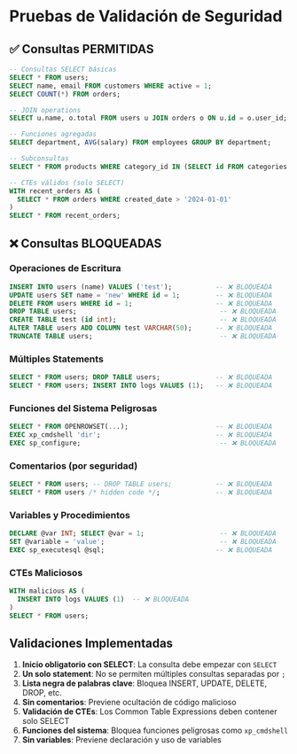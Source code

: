 # Pruebas de Validación de Seguridad

## ✅ Consultas PERMITIDAS

```sql
-- Consultas SELECT básicas
SELECT * FROM users;
SELECT name, email FROM customers WHERE active = 1;
SELECT COUNT(*) FROM orders;

-- JOIN operations
SELECT u.name, o.total FROM users u JOIN orders o ON u.id = o.user_id;

-- Funciones agregadas
SELECT department, AVG(salary) FROM employees GROUP BY department;

-- Subconsultas
SELECT * FROM products WHERE category_id IN (SELECT id FROM categories WHERE active = 1);

-- CTEs válidos (solo SELECT)
WITH recent_orders AS (
  SELECT * FROM orders WHERE created_date > '2024-01-01'
)
SELECT * FROM recent_orders;
```

## ❌ Consultas BLOQUEADAS

### Operaciones de Escritura
```sql
INSERT INTO users (name) VALUES ('test');           -- ❌ BLOQUEADA
UPDATE users SET name = 'new' WHERE id = 1;         -- ❌ BLOQUEADA  
DELETE FROM users WHERE id = 1;                     -- ❌ BLOQUEADA
DROP TABLE users;                                    -- ❌ BLOQUEADA
CREATE TABLE test (id int);                          -- ❌ BLOQUEADA
ALTER TABLE users ADD COLUMN test VARCHAR(50);      -- ❌ BLOQUEADA
TRUNCATE TABLE users;                                -- ❌ BLOQUEADA
```

### Múltiples Statements
```sql
SELECT * FROM users; DROP TABLE users;              -- ❌ BLOQUEADA
SELECT * FROM users; INSERT INTO logs VALUES (1);   -- ❌ BLOQUEADA
```

### Funciones del Sistema Peligrosas
```sql
SELECT * FROM OPENROWSET(...);                      -- ❌ BLOQUEADA
EXEC xp_cmdshell 'dir';                             -- ❌ BLOQUEADA
EXEC sp_configure;                                   -- ❌ BLOQUEADA
```

### Comentarios (por seguridad)
```sql
SELECT * FROM users; -- DROP TABLE users;           -- ❌ BLOQUEADA
SELECT * FROM users /* hidden code */;              -- ❌ BLOQUEADA
```

### Variables y Procedimientos
```sql
DECLARE @var INT; SELECT @var = 1;                   -- ❌ BLOQUEADA
SET @variable = 'value';                             -- ❌ BLOQUEADA
EXEC sp_executesql @sql;                            -- ❌ BLOQUEADA
```

### CTEs Maliciosos
```sql
WITH malicious AS (
  INSERT INTO logs VALUES (1)  -- ❌ BLOQUEADA
)
SELECT * FROM users;
```

## Validaciones Implementadas

1. **Inicio obligatorio con SELECT**: La consulta debe empezar con `SELECT`
2. **Un solo statement**: No se permiten múltiples consultas separadas por `;`
3. **Lista negra de palabras clave**: Bloquea INSERT, UPDATE, DELETE, DROP, etc.
4. **Sin comentarios**: Previene ocultación de código malicioso
5. **Validación de CTEs**: Los Common Table Expressions deben contener solo SELECT
6. **Funciones del sistema**: Bloquea funciones peligrosas como `xp_cmdshell`
7. **Sin variables**: Previene declaración y uso de variables